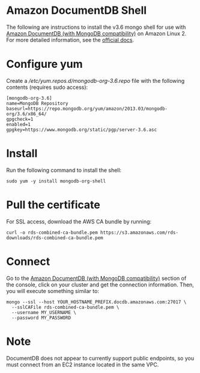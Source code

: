 # Amazon DocumentDB Shell

The following are instructions to install the v3.6 mongo shell for use with [Amazon DocumentDB (with MongoDB compatibility)](https://aws.amazon.com/documentdb/) on Amazon Linux 2. For more detailed information, see the [official docs](https://docs.aws.amazon.com/documentdb/latest/developerguide/getting-started.connect.html).

# Configure yum

Create a */etc/yum.repos.d/mongodb-org-3.6.repo* file with the following contents (requires sudo access):

```
[mongodb-org-3.6]
name=MongoDB Repository
baseurl=https://repo.mongodb.org/yum/amazon/2013.03/mongodb-org/3.6/x86_64/
gpgcheck=1
enabled=1
gpgkey=https://www.mongodb.org/static/pgp/server-3.6.asc
```

# Install

Run the following command to install the shell:

```
sudo yum -y install mongodb-org-shell
```

# Pull the certificate

For SSL access, download the AWS CA bundle by running:

```
curl -o rds-combined-ca-bundle.pem https://s3.amazonaws.com/rds-downloads/rds-combined-ca-bundle.pem
```

# Connect

Go to the [Amazon DocumentDB (with MongoDB compatibility)](https://console.aws.amazon.com/docdb/home#clusters) section of the console, click on your cluster and get the connection information. Then, you will execute something similar to:

```
mongo --ssl --host YOUR_HOSTNAME_PREFIX.docdb.amazonaws.com:27017 \
  --sslCAFile rds-combined-ca-bundle.pem \
  --username MY_USERNAME \
  --password MY_PASSWORD

```

# Note

DocumentDB does not appear to currently support public endpoints, so you must connect from an EC2 instance located in the same VPC.


